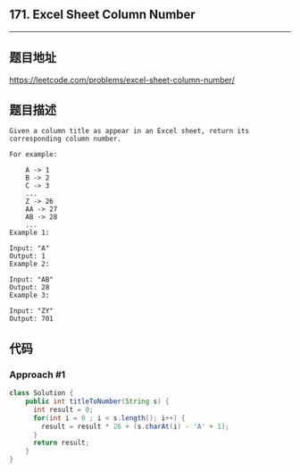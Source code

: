 ## 171. Excel Sheet Column Number

----
## 题目地址

https://leetcode.com/problems/excel-sheet-column-number/

## 题目描述
```
Given a column title as appear in an Excel sheet, return its corresponding column number.

For example:

    A -> 1
    B -> 2
    C -> 3
    ...
    Z -> 26
    AA -> 27
    AB -> 28 
    ...
Example 1:

Input: "A"
Output: 1
Example 2:

Input: "AB"
Output: 28
Example 3:

Input: "ZY"
Output: 701
```

## 代码

### Approach #1 

```java
class Solution {
    public int titleToNumber(String s) {
      int result = 0;
      for(int i = 0 ; i < s.length(); i++) {
        result = result * 26 + (s.charAt(i) - 'A' + 1);
      }
      return result;
    }
}
```















